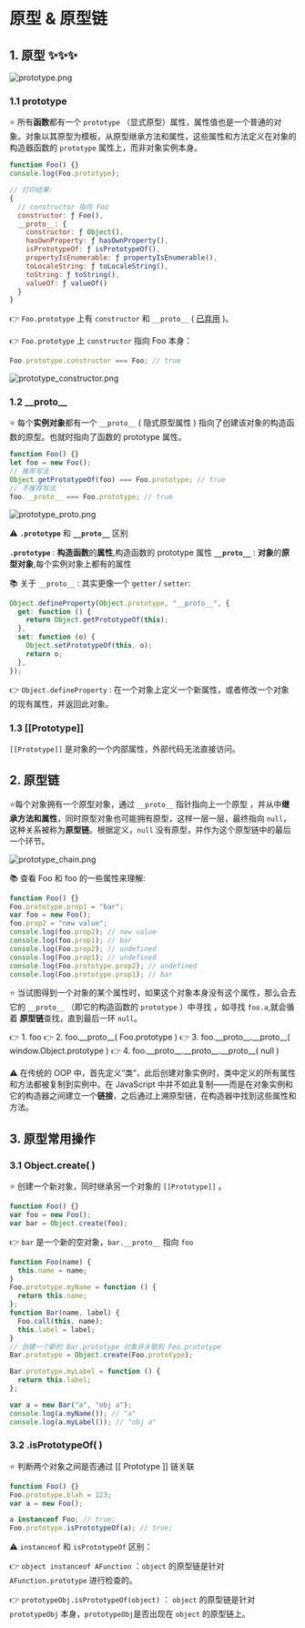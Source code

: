# 原型 & 原型链

## 1. 原型 :sparkles::sparkles::sparkles:

![prototype.png](../img/prototype.png)

### 1.1 prototype

:star: 所有**函数**都有一个 `prototype` （显式原型）属性，属性值也是一个普通的对象。对象以其原型为模板，从原型继承方法和属性，这些属性和方法定义在对象的构造器函数的 `prototype` 属性上，而非对象实例本身。

```js
function Foo() {}
console.log(Foo.prototype);

// 打印结果:
{
  // constructor 指向 Foo
  constructor: ƒ Foo(),
  __proto__: {
    constructor: ƒ Object(),
    hasOwnProperty: ƒ hasOwnProperty(),
    isPrototypeOf: ƒ isPrototypeOf(),
    propertyIsEnumerable: ƒ propertyIsEnumerable(),
    toLocaleString: ƒ toLocaleString(),
    toString: ƒ toString(),
    valueOf: ƒ valueOf()
  }
}
```

:point_right: `Foo.prototype` 上有 `constructor` 和 `__proto__` ( [已弃用](https://developer.mozilla.org/en-US/docs/Web/JavaScript/Reference/Global_Objects/Object/proto) )。

:point_right: `Foo.prototype` 上 `constructor` 指向 Foo 本身：

```js
Foo.prototype.constructor === Foo; // true
```

![prototype_constructor.png](../img/prototype_constructor.png)

### 1.2 \_\_proto\_\_

:star: 每个**实例对象**都有一个 `__proto__` ( 隐式原型属性 ) 指向了创建该对象的构造函数的原型。也就时指向了函数的 prototype 属性。

```js
function Foo() {}
let foo = new Foo();
// 推荐写法
Object.getPrototypeOf(foo) === Foo.prototype; // true
// 不推荐写法
foo.__proto__ === Foo.prototype; // true
```

![prototype_proto.png](../img/prototype_proto.png)

:warning: **`.prototype`** 和 **`__proto__`** 区别

**`.prototype`** : **构造函数**的**属性**,构造函数的 prototype 属性
**`__proto__`** : **对象**的**原型对象**,每个实例对象上都有的属性

:books: 关于 `__proto__` : 其实更像一个 `getter` / `setter`:

```js
Object.defineProperty(Object.prototype, "__proto__", {
  get: function () {
    return Object.getPrototypeOf(this);
  },
  set: function (o) {
    Object.setPrototypeOf(this, o);
    return o;
  },
});
```

:point_right: `Object.defineProperty` : 在一个对象上定义一个新属性，或者修改一个对象的现有属性，并返回此对象。

### 1.3 [[Prototype]]

`[[Prototype]]` 是对象的一个内部属性，外部代码无法直接访问。

## 2. 原型链

:star:每个对象拥有一个原型对象，通过 `__proto__` 指针指向上一个原型 ，并从中**继承方法和属性**，同时原型对象也可能拥有原型，这样一层一层，最终指向 `null`，这种关系被称为**原型链**。根据定义，`null` 没有原型，并作为这个原型链中的最后一个环节。

![prototype_chain.png](../img/prototype_chain.png)

:books: 查看 Foo 和 foo 的一些属性来理解:

```js
function Foo() {}
Foo.prototype.prop1 = "bar";
var foo = new Foo();
foo.prop2 = "new value";
console.log(foo.prop2); // new value
console.log(foo.prop1); // bar
console.log(Foo.prop2); // undefined
console.log(Foo.prop1); // undefined
console.log(Foo.prototype.prop2); // undefined
console.log(Foo.prototype.prop1); // bar
```

:star: 当试图得到一个对象的某个属性时，如果这个对象本身没有这个属性，那么会去它的 `__proto__` （即它的构造函数的 `prototype` ）中寻找 ，如寻找 `foo.a`,就会循着 **原型链**查找，直到最后一环 `null`。

:point_right: 1. foo
:point_right: 2. foo.\_\_proto\_\_( Foo.prototype )
:point_right: 3. foo.\_\_proto\_\_.\_\_proto\_\_( window.Object.prototype )
:point_right: 4. foo.\_\_proto\_\_.\_\_proto\_\_.\_\_proto\_\_( null )

:warning: 在传统的 OOP 中，首先定义“类”，此后创建对象实例时，类中定义的所有属性和方法都被复制到实例中。在 JavaScript 中并不如此复制——而是在对象实例和它的构造器之间建立一个**链接**，之后通过上溯原型链，在构造器中找到这些属性和方法。

## 3. 原型常用操作

### 3.1 Object.create( )

:star: 创建一个新对象，同时继承另一个对象的 `[[Prototype]]` 。

```js
function Foo() {}
var foo = new Foo();
var bar = Object.create(foo);
```

:point_right: `bar` 是一个新的空对象，`bar.__proto__` 指向 `foo`

```js
function Foo(name) {
  this.name = name;
}
Foo.prototype.myName = function () {
  return this.name;
};
function Bar(name, label) {
  Foo.call(this, name);
  this.label = label;
}
// 创建一个新的 Bar.prototype 对象并关联到 Foo.prototype
Bar.prototype = Object.create(Foo.prototype);

Bar.prototype.myLabel = function () {
  return this.label;
};

var a = new Bar("a", "obj a");
console.log(a.myName()); // "a"
console.log(a.myLabel()); // "obj a"
```

### 3.2 .isPrototypeOf( )

:star: 判断两个对象之间是否通过 [[ Prototype ]] 链关联

```js
function Foo() {}
Foo.prototype.blah = 123;
var a = new Foo();

a instanceof Foo; // true;
Foo.prototype.isPrototypeOf(a); // true;
```

:warning: `instanceof` 和 `isPrototypeOf` 区别：

:point_right: `object instanceof AFunction` ：`object` 的原型链是针对 `AFunction.prototype` 进行检查的。

:point_right: `prototypeObj.isPrototypeOf(object)` ： `object` 的原型链是针对 `prototypeObj` 本身，`prototypeObj`是否出现在 `object` 的原型链上。
